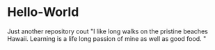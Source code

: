 # Hello-World
Just another repository
cout "I like long walks on the pristine beaches Hawaii.  Learning is a life long passion of mine as well as good food. "
